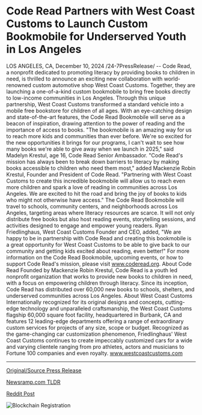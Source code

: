 # Code Read Partners with West Coast Customs to Launch Custom Bookmobile for Underserved Youth in Los Angeles

LOS ANGELES, CA, December 10, 2024 /24-7PressRelease/ -- Code Read, a nonprofit dedicated to promoting literacy by providing books to children in need, is thrilled to announce an exciting new collaboration with world-renowned custom automotive shop West Coast Customs. Together, they are launching a one-of-a-kind custom bookmobile to bring free books directly to low-income communities in Los Angeles.  Through this unique partnership, West Coast Customs transformed a standard vehicle into a mobile free bookstore for children of all ages. With an eye-catching design and state-of-the-art features, the Code Read Bookmobile will serve as a beacon of inspiration, drawing attention to the power of reading and the importance of access to books.  "The bookmobile is an amazing way for us to reach more kids and communities than ever before. We're so excited for the new opportunities it brings for our programs, I can't wait to see how many books we're able to give away when we launch in 2025," said Madelyn Krestul, age 16, Code Read Senior Ambassador.   "Code Read's mission has always been to break down barriers to literacy by making books accessible to children who need them most," added Mackenzie Robin Krestul, Founder and President of Code Read. "Partnering with West Coast Customs to create this incredible bookmobile will allow us to reach even more children and spark a love of reading in communities across Los Angeles. We are excited to hit the road and bring the joy of books to kids who might not otherwise have access."   The Code Read Bookmobile will travel to schools, community centers, and neighborhoods across Los Angeles, targeting areas where literacy resources are scarce. It will not only distribute free books but also host reading events, storytelling sessions, and activities designed to engage and empower young readers.  Ryan Friedlinghaus, West Coast Customs Founder and CEO, added, "We are happy to be in partnership with Code Read and creating this bookmobile is a great opportunity for West Coast Customs to be able to give back to our community and getting kids excited about reading, even better!"  For more information on the Code Read Bookmobile, upcoming events, or how to support Code Read's mission, please visit www.coderead.org.  About Code Read Founded by Mackenzie Robin Krestul, Code Read is a youth led nonprofit organization that works to provide new books to children in need, with a focus on empowering children through literacy. Since its inception, Code Read has distributed over 60,000 new books to schools, shelters, and underserved communities across Los Angeles.  About West Coast Customs Internationally recognized for its original designs and concepts, cutting-edge technology and unparalleled craftsmanship, the West Coast Customs flagship 60,000 square foot facility, headquartered in Burbank, CA and features 12 leading-edge departments offering a range of extraordinary custom services for projects of any size, scope or budget. Recognized as the game-changing car customization phenomenon, Friedlinghaus' West Coast Customs continues to create impeccably customized cars for a wide and varying clientele ranging from pro athletes, actors and musicians to Fortune 100 companies and even royalty. www.westcoastcustoms.com 

---

[Original/Source Press Release](https://www.24-7pressrelease.com/press-release/516884/code-read-partners-with-west-coast-customs-to-launch-custom-bookmobile-for-underserved-youth-in-los-angeles)
                    

[Newsramp.com TLDR](https://newsramp.com/curated-news/code-read-and-west-coast-customs-launch-custom-bookmobile-to-bring-free-books-to-underserved-communities/6be9d943aaa7030f9dc7ccda81ed3bee) 

 



[Reddit Post](https://www.reddit.com/r/BookNews/comments/1hax5eq/code_read_and_west_coast_customs_launch_custom/) 



![Blockchain Registration](https://cdn.newsramp.app/24-7PressRelease/qrcode/2412/10/paveoEEL.webp)